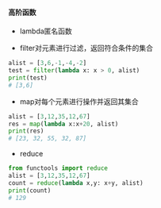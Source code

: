 #### 高阶函数

- lambda匿名函数

- filter对元素进行过滤，返回符合条件的集合

```python
alist = [3,6,-1,-4,-2]
test = filter(lambda x: x > 0, alist)
print(test)
# [3,6]

```


- map对每个元素进行操作并返回其集合
```python
alist = [3,12,35,12,67]
res = map(lambda x:x+20, alist)
print(res)
# [23, 32, 55, 32, 87]

```

- reduce

```python
from functools import reduce
alist = [3,12,35,12,67]
count = reduce(lambda x,y: x+y, alist)
print(count)
# 129
```
